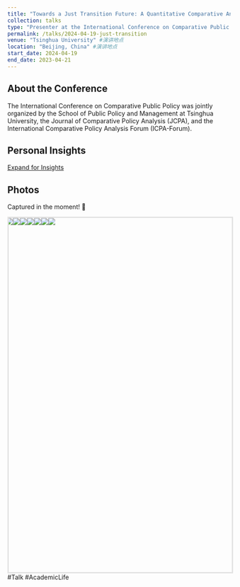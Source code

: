 ```yaml
---
title: "Towards a Just Transition Future: A Quantitative Comparative Analysis of 30 Sub-national Governments in China (2010-2020)"
collection: talks
type: "Presenter at the International Conference on Comparative Public Policy" #演讲类型
permalink: /talks/2024-04-19-just-transition
venue: "Tsinghua University" #演讲地点
location: "Beijing, China" #演讲地点
start_date: 2024-04-19
end_date: 2023-04-21
---
```

About the Conference
-
The International Conference on Comparative Public Policy was jointly organized by the School of Public Policy and Management at Tsinghua University, the Journal of Comparative Policy Analysis (JCPA), and the International Comparative Policy Analysis Forum (ICPA-Forum).

<style>
  /* 样式定义 */
  #reflections-content {
    display: none; /* 默认不显示 */
    padding: 15px;
    border-left: 3px solid #ccc;
    margin-left: 20px;
  }
  
  /* 鼠标悬停在链接上时的样式 */
  a:hover {
    color: #007bff;
    text-decoration: underline;
  }
</style>
<script>
  function toggleReflections() {
    var content = document.getElementById('reflections-content');
    if (content.style.display === 'none') {
      content.style.display = 'block';
    } else {
      content.style.display = 'none';
    }
  }
</script>
<h2>Personal Insights</h2>
<a href="#" onclick="toggleReflections()">Expand for Insights</a>
<div id="reflections-content" style="display:none;">
    <p>🇨🇳 Academic Journey at Tsinghua University～</p>
    <p>清华参会，收获满满！🌟</p>
    <p>🙌 衷心感谢讨论嘉宾的精彩点评和宝贵建议 - Truly Enlightening! 🤝🤝</p>
    <p>👥 遇见了很多热情和有想法的小伙伴们，东道主的热情款待令人倍感温馨。</p>
    <p>🍰 还品尝到了美味的茶歇小食～</p>
    <p>🍰 还品尝到了美味的茶歇小食～</p>
    <p>Homeward bound with passion and knowledge, ready to hustle! 💪✨</p>
</div>

Photos
-
Captured in the moment! 📸
<div id="homeCarousel">
  <div id="homeCarouselWrap">
    <img src="https://raw.githubusercontent.com/qiuhan-star/hanrachelqiu.github.io/master/images/talks/Talk-2024-04-19-1.JPG">
    <img src="https://raw.githubusercontent.com/qiuhan-star/hanrachelqiu.github.io/master/images/talks/Talk-2024-04-19-2.JPG">
    <img src="https://raw.githubusercontent.com/qiuhan-star/hanrachelqiu.github.io/master/images/talks/Talk-2024-04-19-3.JPG">
    <img src="https://raw.githubusercontent.com/qiuhan-star/hanrachelqiu.github.io/master/images/talks/Talk-2024-04-19-4.JPG">
    <img src="https://raw.githubusercontent.com/qiuhan-star/hanrachelqiu.github.io/master/images/talks/Talk-2024-04-19-5.JPG">
    <img src="https://raw.githubusercontent.com/qiuhan-star/hanrachelqiu.github.io/master/images/talks/Talk-2024-04-19-6.JPG">
    <img src="https://raw.githubusercontent.com/qiuhan-star/hanrachelqiu.github.io/master/images/talks/Talk-2024-04-19-7.JPG">
  </div>
</div>
<div id="modal">
  <span id="closeBtn">×</span>
  <img id="img2">
</div>
<style>
    #homeCarousel {
        width: 100%;
        height: 800px; /* 添加单位px */
        overflow: hidden;
        border: solid rgba(0, 0, 0, 0.1);
        position: relative;
        margin: 0 auto; /* 水平居中 */
    }
    #homeCarouselWrap {
        display: flex;
        width: 75%; /* 确保宽度与父容器相同 */
        position: absolute;
        animation: move 20s linear infinite;
    }
    #homeCarouselWrap img {
        flex-shrink: 0; /* 防止图片缩小 */
        max-width: 100%; /* 确保图片宽度不超过容器宽度 */
        max-height: 100%; /* 确保图片高度不超过容器高度 */
        height: auto; /* 高度自适应 */
        cursor: pointer;
        object-fit: contain; /* 保持图片比例，完整显示在容器内 */
    }
    @keyframes move {
        0% {
            transform: translateX(0);
        }
        100% {
            transform: translateX(-700%); /* 调整为两张图片的总宽度 */
        }
    }
    #homeCarouselWrap:hover {
        animation-play-state: paused;
    }
    #modal {
        display: none; /* 默认不显示模态框 */
        position: fixed;
        z-index: 1;
        left: 0;
        top: 0; /* 初始状态不应该是 top: -100% */
        width: 100%;
        height: 100%;
        overflow: auto;
        background-color: rgba(0, 0, 0, 0.9);
        transition-duration: 0.4s;
        text-align: center;
    }
    #modal img {
        width: 75%;
        max-height: 80%;
        display: block;
        margin: 0 auto;
        object-fit: contain; /* 保持图片比例，完整显示在模态框内 */
    }
    #closeBtn {
        position: absolute;
        top: 5%;
        right: 2.5%;
        color: white;
        font-size: 40px;
        font-weight: bold;
        cursor: pointer;
    }
    @media(max-width: 400px) {
        #closeBtn {
            top: 0;
        }
    }
</style>
<script>
    document.getElementById('homeCarousel').addEventListener('click', function(e) {
      if(e.target.tagName === 'IMG') {
        var modal = document.getElementById('modal');
        modal.style.top = '0';
        modal.style.paddingTop = '12%';
        document.getElementById('img2').src = e.target.src;
      }
    });

    document.getElementById('closeBtn').addEventListener('click', function() {
      var modal = document.getElementById('modal');
      modal.style.top = '-100%';
      modal.style.paddingTop = '0';
    });
</script>
#Talk #AcademicLife
